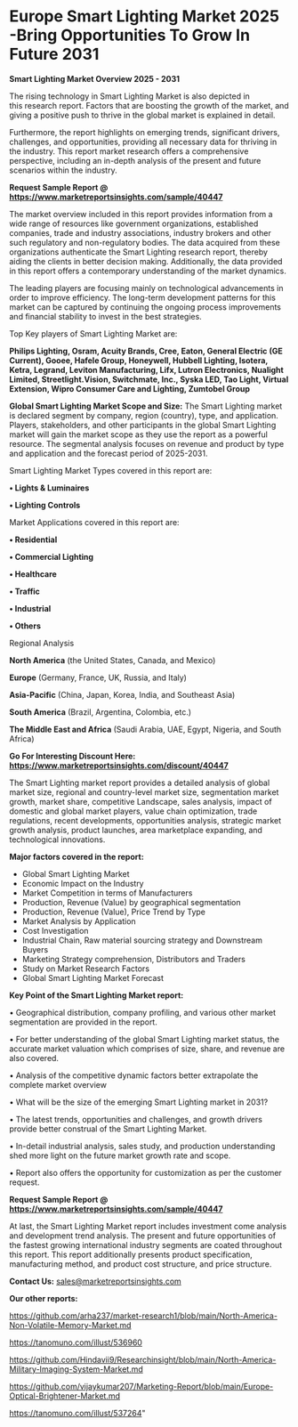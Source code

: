 # Europe Smart Lighting Market 2025 -Bring Opportunities To Grow In Future 2031

<Strong> Smart Lighting Market Overview 2025 - 2031</strong>

The rising technology in Smart Lighting Market is also depicted in this research report. Factors that are boosting the growth of the market, and giving a positive push to thrive in the global market is explained in detail.

Furthermore, the report highlights on emerging trends, significant drivers, challenges, and opportunities, providing all necessary data for thriving in the industry. This report market research offers a comprehensive perspective, including an in-depth analysis of the present and future scenarios within the industry.

<strong>Request Sample Report @ <a href=https://www.marketreportsinsights.com/sample/40447>https://www.marketreportsinsights.com/sample/40447</a></strong>

The market overview included in this report provides information from a wide range of resources like government organizations, established companies, trade and industry associations, industry brokers and other such regulatory and non-regulatory bodies. The data acquired from these organizations authenticate the Smart Lighting research report, thereby aiding the clients in better decision making. Additionally, the data provided in this report offers a contemporary understanding of the market dynamics.

The leading players are focusing mainly on technological advancements in order to improve efficiency. The long-term development patterns for this market can be captured by continuing the ongoing process improvements and financial stability to invest in the best strategies.

Top Key players of Smart Lighting Market are:

<strong>Philips Lighting, Osram, Acuity Brands, Cree, Eaton, General Electric (GE Current), Gooee, Hafele Group, Honeywell, Hubbell Lighting, Isotera, Ketra, Legrand, Leviton Manufacturing, Lifx, Lutron Electronics, Nualight Limited, Streetlight.Vision, Switchmate, Inc., Syska LED, Tao Light, Virtual Extension, Wipro Consumer Care and Lighting, Zumtobel Group</strong>

<strong><b>Global Smart Lighting Market Scope and Size:</b></strong>
The Smart Lighting market is declared segment by company, region (country), type, and application. Players, stakeholders, and other participants in the global Smart Lighting market will gain the market scope as they use the report as a powerful resource. The segmental analysis focuses on revenue and product by type and application and the forecast period of 2025-2031.

Smart Lighting Market Types covered in this report are:

<strong>•  Lights & Luminaires

•  Lighting Controls</strong>

Market Applications covered in this report are:

<strong>•  Residential

•  Commercial Lighting

•  Healthcare

•  Traffic

•  Industrial

•  Others</strong> 

Regional Analysis

<strong>North America</strong> (the United States, Canada, and Mexico)

<strong>Europe</strong> (Germany, France, UK, Russia, and Italy)

<strong>Asia-Pacific</strong> (China, Japan, Korea, India, and Southeast Asia)

<strong>South America</strong> (Brazil, Argentina, Colombia, etc.)

<strong>The Middle East and Africa</strong> (Saudi Arabia, UAE, Egypt, Nigeria, and South Africa)

<strong>Go For Interesting Discount Here: <a href=https://www.marketreportsinsights.com/discount/40447>https://www.marketreportsinsights.com/discount/40447</a></strong>

The Smart Lighting market report provides a detailed analysis of global market size, regional and country-level market size, segmentation market growth, market share, competitive Landscape, sales analysis, impact of domestic and global market players, value chain optimization, trade regulations, recent developments, opportunities analysis, strategic market growth analysis, product launches, area marketplace expanding, and technological innovations.

<strong><b>Major factors covered in the report:</b></strong>
<ul>
  <li>Global Smart Lighting Market </li>
  <li>Economic Impact on the Industry</li>
  <li>Market Competition in terms of Manufacturers</li>
  <li>Production, Revenue (Value) by geographical segmentation</li>
  <li>Production, Revenue (Value), Price Trend by Type</li>
  <li>Market Analysis by Application</li>
  <li>Cost Investigation</li>
  <li>Industrial Chain, Raw material sourcing strategy and Downstream Buyers</li>
  <li>Marketing Strategy comprehension, Distributors and Traders</li>
  <li>Study on Market Research Factors</li>
  <li>Global Smart Lighting Market Forecast</li>
</ul>

<strong><b>Key Point of the Smart Lighting Market report:</b></strong>

• Geographical distribution, company profiling, and various other market segmentation are provided in the report.

• For better understanding of the global Smart Lighting market status, the accurate market valuation which comprises of size, share, and revenue are also covered.

• Analysis of the competitive dynamic factors better extrapolate the complete market overview

• What will be the size of the emerging Smart Lighting market in 2031?

• The latest trends, opportunities and challenges, and growth drivers provide better construal of the Smart Lighting Market.

• In-detail industrial analysis, sales study, and production understanding shed more light on the future market growth rate and scope.

• Report also offers the opportunity for customization as per the customer request.

<strong>Request Sample Report @ <a href=https://www.marketreportsinsights.com/sample/40447>https://www.marketreportsinsights.com/sample/40447</a></strong>

At last, the Smart Lighting Market report includes investment come analysis and development trend analysis. The present and future opportunities of the fastest growing international industry segments are coated throughout this report. This report additionally presents product specification, manufacturing method, and product cost structure, and price structure.

<strong>Contact Us:</strong>
sales@marketreportsinsights.com

<strong>Our other reports:</strong>

<a href=https://github.com/arha237/market-research1/blob/main/North-America-Non-Volatile-Memory-Market.md>https://github.com/arha237/market-research1/blob/main/North-America-Non-Volatile-Memory-Market.md</a>

<a href=https://tanomuno.com/illust/536960>https://tanomuno.com/illust/536960</a>

<a href=https://github.com/Hindavii9/Researchinsight/blob/main/North-America-Military-Imaging-System-Market.md>https://github.com/Hindavii9/Researchinsight/blob/main/North-America-Military-Imaging-System-Market.md</a>

<a href=https://github.com/vijaykumar207/Marketing-Report/blob/main/Europe-Optical-Brightener-Market.md>https://github.com/vijaykumar207/Marketing-Report/blob/main/Europe-Optical-Brightener-Market.md</a>

<a href=https://tanomuno.com/illust/537264>https://tanomuno.com/illust/537264</a>"

